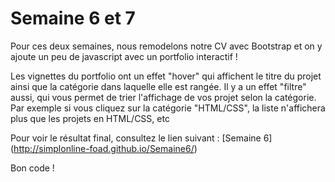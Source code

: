 # Semaine 6 et 7

Pour ces deux semaines, nous remodelons notre CV avec Bootstrap et on y ajoute un peu de javascript avec un portfolio interactif ! 

Les vignettes du portfolio ont un effet "hover" qui affichent le titre du projet ainsi que la catégorie dans laquelle elle est rangée. Il y a un effet "filtre" aussi, qui vous permet de trier l'affichage de vos projet selon la catégorie. Par exemple si vous cliquez sur la catégorie "HTML/CSS", la liste n'affichera plus que les projets en HTML/CSS, etc

Pour voir le résultat final, consultez le lien suivant : [Semaine 6] (http://simplonline-foad.github.io/Semaine6/)

Bon code !
